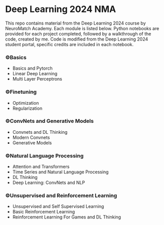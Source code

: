 # Deep Learning 2024 NMA
This repo contains material from the Deep Learning 2024 course by NeuroMatch Academy. Each module is listed below. Python notebooks are provided for each project completed, followed by a walkthrough of the code, created by me. Code is modified from the Deep Learning 2024 student portal, specific credits are included in each notebook.

### ⚙️Basics 
- Basics and Pytorch
- Linear Deep Learning
- Multi Layer Perceptrons

### ⚙️Finetuning
- Optimization
- Regularization
  
### ⚙️ConvNets and Generative Models
- Convnets and DL Thinking
- Modern Convnets
- Generative Models

### ⚙️Natural Language Processing
- Attention and Transformers
- Time Series and Natural Language Processing
- DL Thinking
- Deep Learning: ConvNets and NLP

### ⚙️Unsupervised and Reinforcement Learning
- Unsupervised and Self Supervised Learning
- Basic Reinforcement Learning
- Reinforcement Learning For Games and DL Thinking


